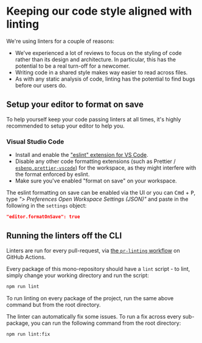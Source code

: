 # Keeping our code style aligned with linting

We're using linters for a couple of reasons:
- We've experienced a lot of reviews to focus on the styling of code rather than its design and architecture. In particular, this has the potential to be a real turn-off for a newcomer.
- Writing code in a shared style makes way easier to read across files.
- As with any static analysis of code, linting has the potential to find bugs before our users do.

## Setup your editor to format on save

To help yourself keep your code passing linters at all times, it's highly recommended to setup your editor to help you.

### Visual Studio Code

- Install and enable the ["eslint" extension for VS Code](https://marketplace.visualstudio.com/items?itemName=dbaeumer.vscode-eslint).
- Disable any other code formatting extensions (such as Prettier / [`esbenp.prettier-vscode`](https://marketplace.visualstudio.com/items?itemName=esbenp.prettier-vscode)) for the workspace, as they might interfere with the format enforced by eslint.
- Make sure you've enabled "format on save" on your workspace.

The eslint formatting on save can be enabled via the UI or you can <kbd>Cmd</kbd> + <kbd>P</kbd>, type *"> Preferences Open Workspace Settings (JSON)"* and paste in the following in the `settings` object:

```json
"editor.formatOnSave": true
```

## Running the linters off the CLI

Linters are run for every pull-request, via [the `pr-linting` workflow](../.github/workflows/pr-linting.yml) on GitHub Actions.

Every package of this mono-repository should have a `lint` script - to lint, simply change your working directory and run the script:

```sh
npm run lint
```

To run linting on every package of the project, run the same above command but from the root directory.

The linter can automatically fix some issues. To run a fix across every sub-package, you can run the following command from the root directory:

```sh
npm run lint:fix
```
